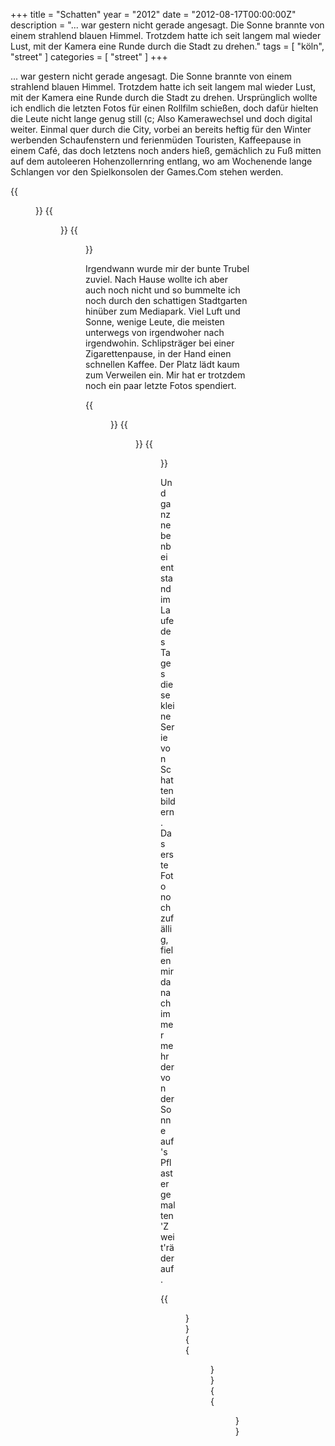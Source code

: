 +++
title = "Schatten"
year = "2012"
date = "2012-08-17T00:00:00Z"
description = "... war gestern nicht gerade angesagt. Die Sonne brannte von einem strahlend blauen Himmel. Trotzdem hatte ich seit langem mal wieder Lust, mit der Kamera eine Runde durch die Stadt zu drehen."
tags = [ "köln", "street" ]
categories = [ "street" ]
+++

... war gestern nicht gerade angesagt. Die Sonne brannte von einem strahlend blauen Himmel. Trotzdem hatte ich seit langem mal wieder Lust, mit der Kamera eine Runde durch die Stadt zu drehen. Ursprünglich wollte ich endlich die letzten Fotos für einen Rollfilm schießen, doch dafür hielten die Leute nicht lange genug still (c; Also Kamerawechsel und doch digital weiter. Einmal quer durch die City, vorbei an bereits heftig für den Winter werbenden Schaufenstern und ferienmüden Touristen, Kaffeepause in einem Café, das doch letztens noch anders hieß, gemächlich zu Fuß mitten auf dem autoleeren Hohenzollernring entlang, wo am Wochenende lange Schlangen vor den Spielkonsolen der Games.Com stehen werden.

{{<figure src="/images/2012/20120816-1205-26-02.jpg" title="Coffee & Cigarette">}}
{{<figure src="/images/2012/20120816-1112-11.jpg" title="Beinfreiheit">}}
{{<figure src="/images/2012/20120816-1207-27-02.jpg" title="Suchend">}}

Irgendwann wurde mir der bunte Trubel zuviel. Nach Hause wollte ich aber auch noch nicht und so bummelte ich noch durch den schattigen Stadtgarten hinüber zum Mediapark. Viel Luft und Sonne, wenige Leute, die meisten unterwegs von irgendwoher nach irgendwohin. Schlipsträger bei einer Zigarettenpause, in der Hand einen schnellen Kaffee. Der Platz lädt kaum zum Verweilen ein. Mir hat er trotzdem noch ein paar letzte Fotos spendiert.

{{<figure src="/images/2012/20120816-1320-87.jpg" title="Sonnenpause">}}
{{<figure src="/images/2012/20120816-1320-86.jpg" title="Wolken kratzen">}}
{{<figure src="/images/2012/20120816-1339-105.jpg" title="Kreuz & quer">}}

Und ganz nebenbei entstand im Laufe des Tages diese kleine Serie von Schattenbildern. Das erste Foto noch zufällig, fielen mir danach immer mehr der von der Sonne auf's Pflaster gemalten 'Zweit'räder auf.

{{<figure src="/images/2012/20120816-1310-67-02.jpg" title="Radschatten I">}}
{{<figure src="/images/2012/20120816-1314-72.jpg" title="Radschatten II">}}
{{<figure src="/images/2012/20120816-1357-111.jpg" title="Radschatten III">}}
